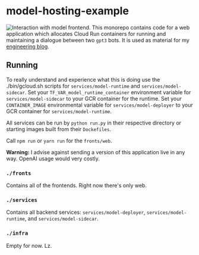 # model-hosting-example
![Interaction with model frontend.](./ba_02_prod.gif)
This monorepo contains code for a web application which allocates Cloud Run containers for running and maintaining a dialogue between two `gpt3` bots. It is used as material for my [engineering blog](https://medium.com/ramate). 

## Running
To really understand and experience what this is doing use the ./bin/gcloud.sh scripts for `services/model-runtime` and `services/model-sidecar`. Set your `TF_VAR_model_runtime_container` environment variable for `services/model-sidecar` to your GCR container for the runtime. Set your `CONTAINER_IMAGE` environmental variable for `services/model-deployer` to your GCR container for `services/model-runtime`.

All services can be run by `python run.py` in their respective directory or starting images built from their `Dockefiles`.

Call `npm run` or `yarn run` for the `fronts/web`.

**Warning:** I advise against sending a version of this application live in any way. OpenAI usage would very costly.

### `./fronts`
Contains all of the frontends. Right now there's only web.

### `./services`
Contains all backend services: `services/model-deployer`, `services/model-runtime`, and `services/model-sidecar`.

### `./infra`
Empty for now. Lz.